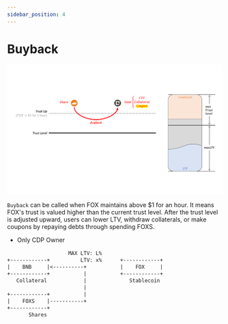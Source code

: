 ```yaml
---
sidebar_position: 4
---
```


# Buyback

![](../images/mechanism/buyback.png)

`Buyback` can be called when FOX maintains above $1 for an hour. It means FOX's trust is valued higher than the current trust level. After the trust level is adjusted upward, users can lower LTV, withdraw collaterals, or make coupons by repaying debts through spending FOXS.

- Only CDP Owner

```
                    MAX LTV: L%
+------------+          LTV: x%      +------------+
|    BNB     |<----------+           |    FOX     |
+------------+           |           +------------+
   Collateral            |              Stablecoin
                         |
+------------+           |
|    FOXS    |-----------+
+------------+   
       Shares
```
